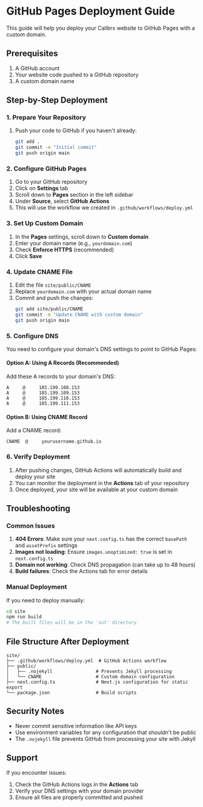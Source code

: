 # GitHub Pages Deployment Guide

This guide will help you deploy your Calibrx website to GitHub Pages with a custom domain.

## Prerequisites

1. A GitHub account
2. Your website code pushed to a GitHub repository
3. A custom domain name

## Step-by-Step Deployment

### 1. Prepare Your Repository

1. Push your code to GitHub if you haven't already:
   ```bash
   git add .
   git commit -m "Initial commit"
   git push origin main
   ```

### 2. Configure GitHub Pages

1. Go to your GitHub repository
2. Click on **Settings** tab
3. Scroll down to **Pages** section in the left sidebar
4. Under **Source**, select **GitHub Actions**
5. This will use the workflow we created in `.github/workflows/deploy.yml`

### 3. Set Up Custom Domain

1. In the **Pages** settings, scroll down to **Custom domain**
2. Enter your domain name (e.g., `yourdomain.com`)
3. Check **Enforce HTTPS** (recommended)
4. Click **Save**

### 4. Update CNAME File

1. Edit the file `site/public/CNAME`
2. Replace `yourdomain.com` with your actual domain name
3. Commit and push the changes:
   ```bash
   git add site/public/CNAME
   git commit -m "Update CNAME with custom domain"
   git push origin main
   ```

### 5. Configure DNS

You need to configure your domain's DNS settings to point to GitHub Pages:

#### Option A: Using A Records (Recommended)
Add these A records to your domain's DNS:
```
A     @     185.199.108.153
A     @     185.199.109.153
A     @     185.199.110.153
A     @     185.199.111.153
```

#### Option B: Using CNAME Record
Add a CNAME record:
```
CNAME  @     yourusername.github.io
```

### 6. Verify Deployment

1. After pushing changes, GitHub Actions will automatically build and deploy your site
2. You can monitor the deployment in the **Actions** tab of your repository
3. Once deployed, your site will be available at your custom domain

## Troubleshooting

### Common Issues

1. **404 Errors**: Make sure your `next.config.ts` has the correct `basePath` and `assetPrefix` settings
2. **Images not loading**: Ensure `images.unoptimized: true` is set in `next.config.ts`
3. **Domain not working**: Check DNS propagation (can take up to 48 hours)
4. **Build failures**: Check the Actions tab for error details

### Manual Deployment

If you need to deploy manually:
```bash
cd site
npm run build
# The built files will be in the 'out' directory
```

## File Structure After Deployment

```
site/
├── .github/workflows/deploy.yml  # GitHub Actions workflow
├── public/
│   ├── .nojekyll                # Prevents Jekyll processing
│   └── CNAME                    # Custom domain configuration
├── next.config.ts               # Next.js configuration for static export
└── package.json                 # Build scripts
```

## Security Notes

- Never commit sensitive information like API keys
- Use environment variables for any configuration that shouldn't be public
- The `.nojekyll` file prevents GitHub from processing your site with Jekyll

## Support

If you encounter issues:
1. Check the GitHub Actions logs in the **Actions** tab
2. Verify your DNS settings with your domain provider
3. Ensure all files are properly committed and pushed 
